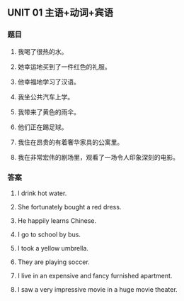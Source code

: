 ## UNIT 01 主语+动词+宾语

### 题目

1. 我喝了很热的水。



2. 她幸运地买到了一件红色的礼服。



3. 他幸福地学习了汉语。



4. 我坐公共汽车上学。
   

5. 我带来了黄色的雨伞。
   

6. 他们正在踢足球。
   

7. 我住在昂贵的有着奢华家具的公寓里。
   

8. 我在非常宏伟的剧场里，观看了一场令人印象深刻的电影。





### 答案

1. l drink hot water.
2. She fortunately bought a red dress.
3. He happily learns Chinese.

4. I go to school by bus.
5. l took a yellow umbrella.
6. They are playing soccer.
7. I live in an expensive and fancy furnished apartment.
8. l saw a very impressive movie in a huge movie theater.

